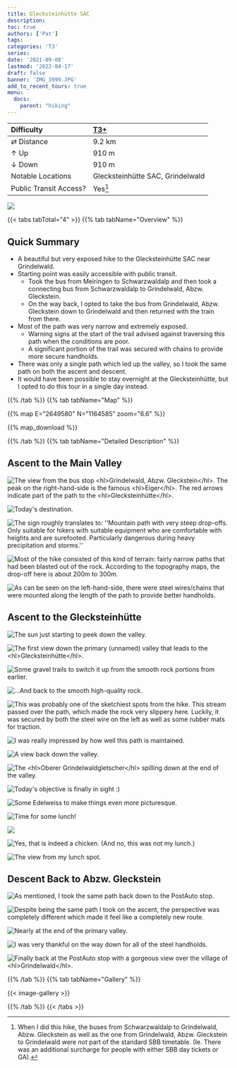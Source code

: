 ```yaml
---
title: Glecksteinhütte SAC
description: 
toc: true
authors: ['Pat']
tags:
categories: 'T3'
series:
date: '2021-09-08'
lastmod: '2022-04-17'
draft: false
banner: 'IMG_3999.JPG'
add_to_recent_tours: true
menu:
  docs:
    parent: "hiking"
---
```

<link href="../../../style.css" rel="stylesheet"></link>

| Difficulty | [T3+](../overview/#wanderskala) |
| :--- | :--- |
| &#8644; Distance | 9.2 km |
| &#8593; Up | 910 m |
| &#8595; Down | 910 m |
| Notable Locations | Glecksteinhütte SAC, Grindelwald |
| Public Transit Access? | Yes[^1] |

![](IMG_3999.JPG)

{{< tabs tabTotal="4" >}}
{{% tab tabName="Overview" %}}

## Quick Summary

- A beautiful but very exposed hike to the <hl>Glecksteinhütte SAC</hl> near <hl>Grindelwald</hl>.
- Starting point was easily accessible with public transit.
  - Took the bus from <hl>Meiringen</hl> to <hl>Schwarzwaldalp</hl> and then took a connecting bus from <hl>Schwarzwaldalp</hl> to <hl>Grindelwald, Abzw. Gleckstein</hl>.
  - On the way back, I opted to take the bus from <hl>Grindelwald, Abzw. Gleckstein</hl> down to <hl>Grindelwald</hl> and then returned with the train from there.
- Most of the path was very narrow and extremely exposed.
  - Warning signs at the start of the trail advised against traversing this path when the conditions are poor.
  - A significant portion of the trail was secured with chains to provide more secure handholds.
- There was only a single path which led up the valley, so I took the same path on both the ascent and descent.
- It would have been possible to stay overnight at the <hl>Glecksteinhütte</hl>, but I opted to do this tour in a single day instead.


{{% /tab %}}
{{% tab tabName="Map" %}}

{{% map E="2649580" N="1164585" zoom="6.6" %}}

{{% map_download %}}

{{% /tab %}}
{{% tab tabName="Detailed Description" %}}

## Ascent to the Main Valley

![](IMG_3767_annotated.png "The view from the bus stop <hl>Grindelwald, Abzw. Gleckstein</hl>.  The peak on the right-hand-side is the famous <hl>Eiger</hl>.  The red arrows indicate part of the path to the <hl>Glecksteinhütte</hl>.")

![](IMG_3770.JPG  "Today's destination.")

![](IMG_3791.JPG "The sign roughly translates to: ''Mountain path with very steep drop-offs.  Only suitable for hikers with suitable equipment who are comfortable with heights and are surefooted.  Particularly dangerous during heavy precipitation and storms.''")

![](IMG_3794.JPG "Most of the hike consisted of this kind of terrain: fairly narrow paths that had been blasted out of the rock.  According to the topography maps, the drop-off here is about 200m to 300m.")

![](IMG_3827.JPG "As can be seen on the left-hand-side, there were steel wires/chains that were mounted along the length of the path to provide better handholds.")


## Ascent to the Glecksteinhütte

![](IMG_3837.JPG "The sun just starting to peek down the valley.")

![](IMG_3842.JPG "The first view down the primary (unnamed) valley that leads to the <hl>Glecksteinhütte</hl>.")

![](IMG_3852.JPG "Some gravel trails to switch it up from the smooth rock portions from earlier.")

![](IMG_3860.JPG "...And back to the smooth high-quality rock.")

![](IMG_3871.JPG "This was probably one of the sketchiest spots from the hike.  This stream passed over the path, which made the rock very slippery here.  Luckily, it was secured by both the steel wire on the left as well as some rubber mats for traction.")

![](IMG_3873.JPG "I was really impressed by how well this path is maintained.")

![](IMG_3890.JPG "A view back down the valley.")

![](IMG_3900.JPG "The <hl>Oberer Grindelwaldgletscher</hl> spilling down at the end of the valley.")

![](IMG_3902.JPG "Today's objective is finally in sight :)")

![](IMG_3943.JPG "Some Edelweiss to make things even more picturesque.")

![](IMG_3955.JPG "Time for some lunch!")

![](IMG_3971.JPG)

![](IMG_3985.JPG "Yes, that is indeed a chicken.  (And no, this was not my lunch.)")

![](IMG_3999.JPG "The view from my lunch spot.")


## Descent Back to Abzw. Gleckstein

![](IMG_4029.JPG "As mentioned, I took the same path back down to the PostAuto stop.")

![](IMG_4038.JPG "Despite being the same path I took on the ascent, the perspective was completely different which made it feel like a completely new route.")

![](IMG_4049.JPG "Nearly at the end of the primary valley.")

![](IMG_4055.JPG "I was very thankful on the way down for all of the steel handholds.")

![](IMG_4064.JPG "Finally back at the PostAuto stop with a gorgeous view over the village of <hl>Grindelwald</hl>.")

{{% /tab %}}
{{% tab tabName="Gallery" %}}

{{< image-gallery >}}

{{% /tab %}}
{{< /tabs >}}

[^1]: When I did this hike, the buses from <hl>Schwarzwaldalp</hl> to <hl>Grindelwald, Abzw. Gleckstein</hl> as well as the one from <hl>Grindelwald, Abzw. Gleckstein</hl> to <hl>Grindelwald</hl> were _not_ part of the standard SBB timetable.  (Ie. There was an additional surcharge for people with either SBB day tickets or GA).